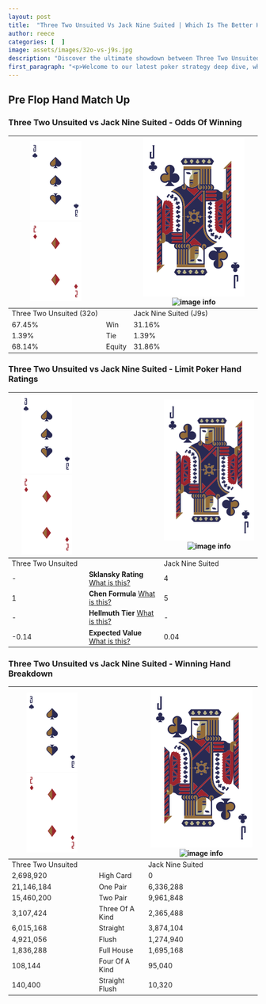 ```yaml
---
layout: post
title:  "Three Two Unsuited Vs Jack Nine Suited | Which Is The Better Hand In Poker? A Complete Guide"
author: reece
categories: [  ]
image: assets/images/32o-vs-j9s.jpg
description: "Discover the ultimate showdown between Three Two Unsuited and Jack Nine Suited in poker! Uncover the odds, strategies, and scenarios where one hand triumphs over the other. Get ready to up your poker game with this thrilling analysis."
first_paragraph: "<p>Welcome to our latest poker strategy deep dive, where we're pitting two distinct hands against each other in a high-stakes showdown: Three Two Unsuited vs Jack Nine Suited.</p><p>In the dynamic world of poker, every decision counts, and knowing which hand holds the upper hand is key to your success at the table.</p><p>In this article, we'll dissect these two hands, explore the scenarios where one dominates the other, and equip you with the knowledge to make strategic choices that can tip the odds in your favor.</p><p>Get ready to unravel the intriguing dynamics of these poker hands and elevate your game to new heights.</p>"
---
```




[comment]: # (sp0)

## Pre Flop Hand Match Up

<div class="table hand-ratings" markdown="1"> 



### Three Two Unsuited vs Jack Nine Suited - Odds Of Winning


    
| ![image info](assets/images/hand1/3.png) ![image info](assets/images/hand1/2o.png) |  | ![image info](assets/images/hand2/J.png) ![image info](assets/images/hand2/9s.png) |
| -------- | -------- | -------- |
| Three Two Unsuited (32o) |  | Jack Nine Suited (J9s) |
| 67.45% | Win | 31.16% |
| 1.39% | Tie | 1.39% |
| 68.14% | Equity | 31.86% |




[comment]: # (sp1)



### Three Two Unsuited vs Jack Nine Suited - Limit Poker Hand Ratings


    
| ![image info](assets/images/hand1/3.png) ![image info](assets/images/hand1/2o.png) |  | ![image info](assets/images/hand2/J.png) ![image info](assets/images/hand2/9s.png) |
| -------- | -------- | -------- |
| Three Two Unsuited |  | Jack Nine Suited |
| - | **Sklansky Rating** [What is this?](/sklansky-rating-explained) | 4 |
| 1 | **Chen Formula** [What is this?](/chen-formula-explained) | 5 |
| - | **Hellmuth Tier** [What is this?](/Hellmuth-tier-explained) | - |
| -0.14 | **Expected Value** [What is this?](/expected-value-explained) | 0.04 |




[comment]: # (sp2)



### Three Two Unsuited vs Jack Nine Suited - Winning Hand Breakdown


    
| ![image info](assets/images/hand1/3.png) ![image info](assets/images/hand1/2o.png) |  | ![image info](assets/images/hand2/J.png) ![image info](assets/images/hand2/9s.png) |
| -------- | -------- | -------- |
| Three Two Unsuited |  | Jack Nine Suited |
| 2,698,920 | High Card | 0 |
| 21,146,184 | One Pair | 6,336,288 |
| 15,460,200 | Two Pair | 9,961,848 |
| 3,107,424 | Three Of A Kind | 2,365,488 |
| 6,015,168 | Straight | 3,874,104 |
| 4,921,056 | Flush | 1,274,940 |
| 1,836,288 | Full House | 1,695,168 |
| 108,144 | Four Of A Kind | 95,040 |
| 140,400 | Straight Flush | 10,320 |




[comment]: # (sp3)



</div>

[comment]: # (sp4)



[comment]: # (sp5)

